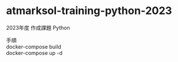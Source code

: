 # atmarksol-training-python-2023
2023年度 作成課題 Python

手順  
docker-compose build  
docker-compose up -d  
